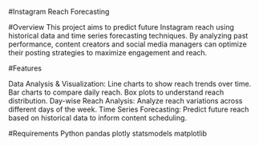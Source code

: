 #Instagram Reach Forecasting

#Overview
This project aims to predict future Instagram reach using historical data and time series forecasting techniques. By analyzing past performance, content creators and social media managers can optimize their posting strategies to maximize engagement and reach.

#Features

Data Analysis & Visualization:
Line charts to show reach trends over time.
Bar charts to compare daily reach.
Box plots to understand reach distribution.
Day-wise Reach Analysis:
Analyze reach variations across different days of the week.
Time Series Forecasting:
Predict future reach based on historical data to inform content scheduling.

#Requirements
Python
pandas
plotly
statsmodels
matplotlib

